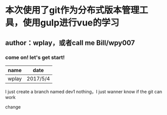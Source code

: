 # 本次使用了git作为分布式版本管理工具，使用gulp进行vue的学习
## author：wplay，或者call me Bill/wpy007
### come on! let's get start!

|name|date|
|:--:|:--:|
|wplay|2017/5/4|

I just create a branch named dev1
nothing，I just wanner know if the git can work

change
